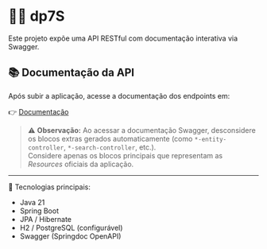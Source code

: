 # 🧙‍♂️ dp7S

Este projeto expõe uma API RESTful com documentação interativa via Swagger.

## 📚 Documentação da API

Após subir a aplicação, acesse a documentação dos endpoints em:

👉 [Documentação](http://localhost:8080/swagger-ui/index.html#/)

> ⚠️ **Observação:** Ao acessar a documentação Swagger, desconsidere os blocos extras gerados automaticamente (como `*-entity-controller`, `*-search-controller`, etc.).  
> Considere apenas os blocos principais que representam as *Resources* oficiais da aplicação.

---

🔧 Tecnologias principais:
- Java 21
- Spring Boot
- JPA / Hibernate
- H2 / PostgreSQL (configurável)
- Swagger (Springdoc OpenAPI)

